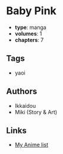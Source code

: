 # Baby Pink

-   **type**: manga
-   **volumes**: 1
-   **chapters**: 7

## Tags

-   yaoi

## Authors

-   Ikkaidou
-   Miki (Story & Art)

## Links

-   [My Anime list](https://myanimelist.net/manga/10927/Baby_Pink)
